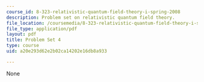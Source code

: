 ```yaml
---
course_id: 8-323-relativistic-quantum-field-theory-i-spring-2008
description: Problem set on relativistic quantum field theory.
file_location: /coursemedia/8-323-relativistic-quantum-field-theory-i-spring-2008/a20e293d62e2b02ca14202e16db8a933_ft1ps04_08_1.pdf
file_type: application/pdf
layout: pdf
title: Problem Set 4
type: course
uid: a20e293d62e2b02ca14202e16db8a933

---
```

None
